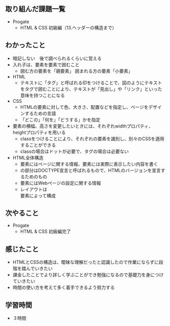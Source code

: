 ## 取り組んだ課題一覧
- Progate
  - HTML & CSS 初級編（13.ヘッダーの構造まで）
## わかったこと
- 暗記しない　後で調べられるくらいに覚える
- 入れ子は、要素を要素で囲むこと
  - 囲む方の要素を「親要素」 囲まれる方の要素「小要素」
- HTML
  - テキストに「タグ」と呼ばれる印をつけることで、図のようにテキストをタグで囲むことにより、テキストが「見出し」や「リンク」といった意味を持つことになる
- CSS
  - HTMLの要素に対して色、大きさ、配置などを指定し、ページをデザインするための言語
  - 「どこの」「何を」「どうする」かを指定
- 要素の横幅、高さを変更したいときには、それぞれwidthプロパティ、heightプロパティを用いる
  - classをつけることにより、それぞれの要素を識別し、別々のCSSを適用することができる
  - classの場合はドットが必要で、タグの場合は必要ない
- HTML全体構造
  - <head>要素にはページに関する情報、<body>要素には実際に表示したい内容を書く
  - <!DOCTYPE html>の部分はDOCTYPE宣言と呼ばれるもので、HTMLのバージョンを宣言するためのもの
  - <head>要素にはWebページの設定に関する情報
  - レイアウトは<div>要素によって構成
## 次やること
- Progate
  - HTML & CSS 初級編完了
## 感じたこと
- HTMLとCSSの構造は、曖昧な理解だったと認識したので作業にならずに段階を踏んでいきたい
- 課金したことでより詳しく学ぶことができ勉強になるので基礎力を身につけていきたい
- 時間の使い方を考えて多く着手できるよう努力する
## 学習時間
- ３時間